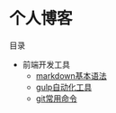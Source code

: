 # 个人博客

目录

- 前端开发工具
  - [markdown基本语法](http://www.taoyage.net/2016/09/27/markdown/)
  - [gulp自动化工具](http://www.taoyage.net/2016/09/27/gulp/)
  - [git常用命令](http://www.taoyage.net/2016/09/28/git常用命令/)


